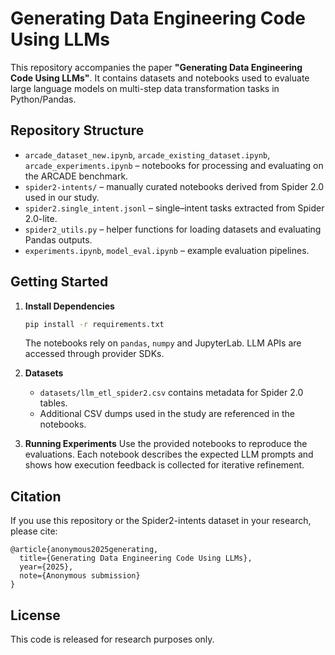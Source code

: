 # Generating Data Engineering Code Using LLMs

This repository accompanies the paper **"Generating Data Engineering Code Using LLMs"**. It contains datasets and notebooks used to evaluate large language models on multi-step data transformation tasks in Python/Pandas.

## Repository Structure

- `arcade_dataset_new.ipynb`, `arcade_existing_dataset.ipynb`, `arcade_experiments.ipynb` – notebooks for processing and evaluating on the ARCADE benchmark.
- `spider2-intents/` – manually curated notebooks derived from Spider 2.0 used in our study.
- `spider2.single_intent.jsonl` – single–intent tasks extracted from Spider 2.0-lite.
- `spider2_utils.py` – helper functions for loading datasets and evaluating Pandas outputs.
- `experiments.ipynb`, `model_eval.ipynb` – example evaluation pipelines.

## Getting Started

1. **Install Dependencies**
   ```bash
   pip install -r requirements.txt
   ```
   The notebooks rely on `pandas`, `numpy` and JupyterLab. LLM APIs are accessed through provider SDKs.

2. **Datasets**
   - `datasets/llm_etl_spider2.csv` contains metadata for Spider 2.0 tables.
   - Additional CSV dumps used in the study are referenced in the notebooks.

3. **Running Experiments**
   Use the provided notebooks to reproduce the evaluations. Each notebook describes the expected LLM prompts and shows how execution feedback is collected for iterative refinement.

## Citation

If you use this repository or the Spider2-intents dataset in your research, please cite:

```
@article{anonymous2025generating,
  title={Generating Data Engineering Code Using LLMs},
  year={2025},
  note={Anonymous submission}
}
```

## License

This code is released for research purposes only.
